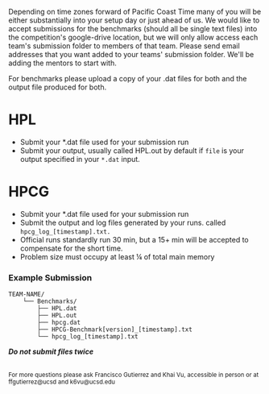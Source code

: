 Depending on time zones forward of Pacific Coast Time many of you will be
either substantially into your setup day or just ahead of us. We would like to
accept submissions for the benchmarks (should all be single text files) into the
competition's google-drive location, but we will only allow access each team's
submission folder to members of that team. Please send email addresses that
you want added to your teams' submission folder. We'll be adding the mentors to
start with.

For benchmarks please upload a copy of your .dat files for both and the output
file produced for both.

# HPL

- Submit your *.dat file used for your submission run
- Submit your output, usually called HPL.out by default if `file` is your output specified in your `*.dat` input.

# HPCG

- Submit your *.dat file used for your submission run
- Submit the output and log files generated by your runs.
   called `hpcg_log_[timestamp].txt.`
- Official runs standardly run 30 min, but a 15+ min will be accepted to compensate for the short time.
- Problem size must occupy at least ¼ of total main memory

### **Example Submission**
```
TEAM-NAME/
    └── Benchmarks/
        ├── HPL.dat
        ├── HPL.out
        ├── hpcg.dat
        ├── HPCG-Benchmark[version]_[timestamp].txt
        └── hpcg_log_[timestamp].txt
```

***Do not submit files twice***

<br>
<sub>For more questions please ask Francisco Gutierrez and Khai Vu, accessible in person or at ffgutierrez@ucsd and k6vu@ucsd.edu</sub>

